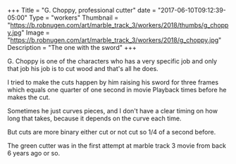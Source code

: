 +++
Title = "G. Choppy, professional cutter"
date = "2017-06-10T09:12:39-05:00"
Type = "workers"
Thumbnail = "https://b.robnugen.com/art/marble_track_3/workers/2018/thumbs/g_choppy.jpg"
Image = "https://b.robnugen.com/art/marble_track_3/workers/2018/g_choppy.jpg"
Description = "The one with the sword"
+++

G. Choppy is one of the characters who has a very specific job and only that job his job is to cut wood and that's all he does.  

I tried to make the cuts happen by him raising his sword for three frames which equals one quarter of one second in movie Playback times before he makes the cut.

Sometimes he just curves pieces, and I don't have a clear timing on how long that takes, because it depends on the curve each time.

But cuts are more binary either cut or not cut so 1/4 of a second before.

The green cutter was in the first attempt at marble track 3 movie from back 6 years ago or so.
